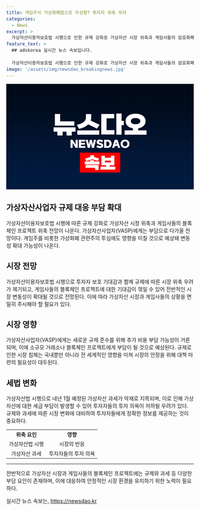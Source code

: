 ```yaml
---
title: 게임주식 가상화폐법으로 우상향? 투자자 위축 우려
categories:
  - News
excerpt: >
  가상자산이용자보호법 시행으로 인한 규제 강화로 가상자산 시장 위축과 게임사들의 암호화폐 프로젝트 위축 전망이 나온다. 게임사들의 암호화폐 프로젝트에 대한 기대감이 꺾일 우려가 있으며, 가상자산 거래소는 코인 신뢰성을 평가하고 상장폐지될 가능성이 있다. 또한 가상자산 과세로 인한 악재로 가상자산 시장 침체와 게임사들의 블록체인 프로젝트에 타격을 받을 것으로 예상된다. 미국, 일본, 독일발 악재로 가상자산 시장이 침체 상태에서 가상자산법 시행으로 하방 압력을 느낄 것으로 보인다.
feature_text: >
  ## adskorea 실시간 뉴스 속보입니다.

  가상자산이용자보호법 시행으로 인한 규제 강화로 가상자산 시장 위축과 게임사들의 암호화폐 프로젝트 위축 전망이 나온다. 게임사들의 암호화폐 프로젝트에 대한 기대감이 꺾일 우려가 있으며, 가상자산 거래소는 코인 신뢰성을 평가하고 상장폐지될 가능성이 있다. 또한 가상자산 과세로 인한 악재로 가상자산 시장 침체와 게임사들의 블록체인 프로젝트에 타격을 받을 것으로 예상된다. 미국, 일본, 독일발 악재로 가상자산 시장이 침체 상태에서 가상자산법 시행으로 하방 압력을 느낄 것으로 보인다.
image: '/assets/img/newsdao_breakingnews.jpg'
---
```


<p><img src="/assets/img/newsdao_breakingnews.jpg" alt="adskorea 속보" /></p>

<h2>가상자산사업자 규제 대응 부담 확대</h2>

<p data-ke-size="size16">가상자산이용자보호법 시행에 따른 규제 강화로 가상자산 시장 위축과 게임사들의 블록체인 프로젝트 위축 전망이 나온다. 가상자산사업자(VASP)에게는 부담으로 다가올 전망이다. 게임주를 비롯한 가상화폐 관련주의 투심에도 영향을 미칠 것으로 예상돼 변동성 확대 가능성이 나온다.</p>

<h2>시장 전망</h2>

<p data-ke-size="size16">가상자산이용자보호법 시행으로 투자자 보호 기대감과 함께 규제에 따른 시장 위축 우려가 제기되고, 게임사들의 블록체인 프로젝트에 대한 기대감이 꺾일 수 있어 전반적인 시장 변동성이 확대될 것으로 전망된다. 이에 따라 가상자산 시장과 게임사들의 상황을 면밀히 주시해야 할 필요가 있다.</p>

<h2>시장 영향</h2>

<p data-ke-size="size16">가상자산사업자(VASP)에게는 새로운 규제 준수를 위해 추가 비용 부담 가능성이 거론되며, 이에 소규모 거래소나 블록체인 프로젝트에게 부담이 될 것으로 예상된다. 규제로 인한 시장 침체는 국내뿐만 아니라 전 세계적인 영향을 미쳐 시장의 안정을 위해 대책 마련의 필요성이 대두된다.</p>

<h2>세법 변화</h2>

<p data-ke-size="size16">가상자산법 시행으로 내년 1월 예정된 가상자산 과세가 악재로 지목되며, 이로 인해 가상자산에 대한 세금 부담이 발생할 수 있어 투자자들의 투자 의욕이 저하될 우려가 있다. 규제와 과세에 따른 시장 변화에 대비하여 투자자들에게 정확한 정보를 제공하는 것이 중요하다.</p>

<table>
  <tr>
    <td style="text-align: center; height: 17px;"><b>위축 요인</b></td>
    <td style="text-align: center; height: 17px;"><b>영향</b></td>
  </tr>
  <tr>
    <td style="text-align: center; height: 17px;">가상자산법 시행</td>
    <td style="text-align: center; height: 17px;">시장의 반응</td>
  </tr>
  <tr>
    <td style="text-align: center; height: 17px;">가상자산 과세</td>
    <td style="text-align: center; height: 17px;">투자자들의 투자 의욕</td>
  </tr>
</table>

<hr>

<p data-ke-size="size16">전반적으로 가상자산 시장과 게임사들의 블록체인 프로젝트에는 규제와 과세 등 다양한 부담 요인이 존재하며, 이에 대응하여 안정적인 시장 환경을 유지하기 위한 노력이 필요하다.</p>
실시간 뉴스 속보는, <a href="https://newsdao.kr" rel="dofollow">https://newsdao.kr</a>



